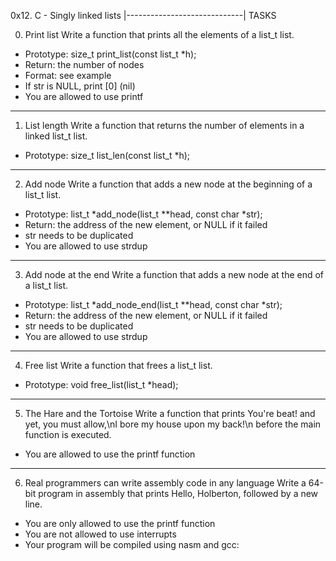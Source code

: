 0x12. C - Singly linked lists
|-----------------------------|
TASKS

0. Print list
Write a function that prints all the elements of a list_t list.

- Prototype: size_t print_list(const list_t *h);
- Return: the number of nodes
- Format: see example
- If str is NULL, print [0] (nil)
- You are allowed to use printf
-------------------------

1. List length
Write a function that returns the number of elements in a linked list_t list.

- Prototype: size_t list_len(const list_t *h);
------------------------

2. Add node
Write a function that adds a new node at the beginning of a list_t list.

- Prototype: list_t *add_node(list_t **head, const char *str);
- Return: the address of the new element, or NULL if it failed
- str needs to be duplicated
- You are allowed to use strdup
------------------------

3. Add node at the end
Write a function that adds a new node at the end of a list_t list.

- Prototype: list_t *add_node_end(list_t **head, const char *str);
- Return: the address of the new element, or NULL if it failed
- str needs to be duplicated
- You are allowed to use strdup
------------------------

4. Free list
Write a function that frees a list_t list.

- Prototype: void free_list(list_t *head);
------------------------

5. The Hare and the Tortoise
Write a function that prints You're beat! and yet, you must allow,\nI bore my house upon my back!\n before the main function is executed.

- You are allowed to use the printf function
-------------------------

6. Real programmers can write assembly code in any language
Write a 64-bit program in assembly that prints Hello, Holberton, followed by a new line.

- You are only allowed to use the printf function
- You are not allowed to use interrupts
- Your program will be compiled using nasm and gcc:
